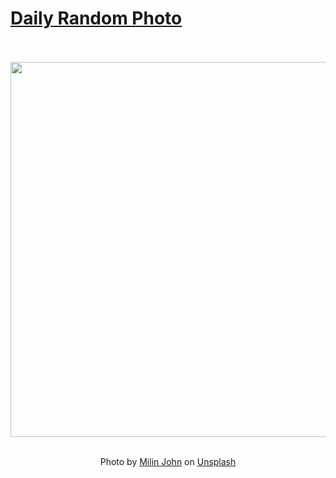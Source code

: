 # [Daily Random Photo](https://www.dailyrandomphoto.com/)

<div align="center">
  <br>
  <br>
  <a href="https://www.dailyrandomphoto.com/p/2024/2024-05-16/"><img src="https://images.unsplash.com/photo-1713847243126-ff9ec9b40db9?crop=entropy&cs=tinysrgb&fit=max&fm=jpg&ixid=M3w3NzUwOHwwfDF8cmFuZG9tfHx8fHx8fHx8MTcxNTgxOTQ2NXw&ixlib=rb-4.0.3&q=80&w=1080" width="600px"></a>
  <br>
  <br>
  <p class="has-text-grey">Photo by <a href="https://unsplash.com/@milinjohn?utm_source=Daily%20Random%20Photo&amp;utm_medium=referral" target="_blank" rel="noopener noreferrer">Milin John</a> on <a href="https://unsplash.com/photos/a-person-riding-a-surfboard-on-a-wave-in-the-ocean-jBg64hwHHQE?utm_source=Daily%20Random%20Photo&amp;utm_medium=referral" target="_blank" rel="noopener noreferrer">Unsplash</a></p>
</div>
